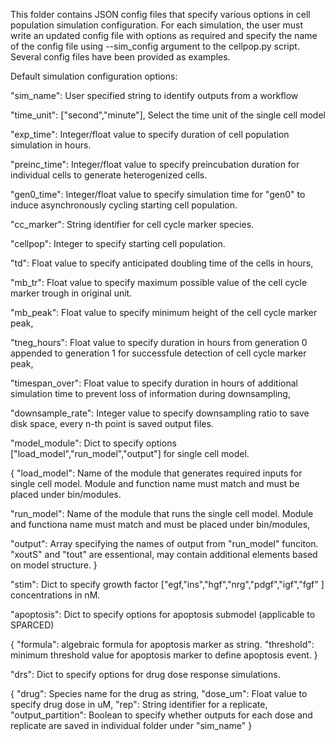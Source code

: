 This folder contains JSON config files that specify various options in cell population simulation configuration.
For each simulation, the user must write an updated config file with options as required and specify the name of the config file using --sim_config argument to the cellpop.py script.
Several config files have been provided as examples.

Default simulation configuration options:

"sim_name": User specified string to identify outputs from a workflow

"time_unit": ["second","minute"], Select the time unit of the single cell model

"exp_time": Integer/float value to specify duration of cell population simulation in hours.

"preinc_time": Integer/float value to specify preincubation duration for individual cells to generate heterogenized cells.

"gen0_time":  Integer/float value to specify simulation time for "gen0" to induce asynchronously cycling starting cell population.

"cc_marker": String identifier for cell cycle marker species.

"cellpop": Integer to specify starting cell population.

"td": Float value to specify anticipated doubling time of the cells in hours,

"mb_tr": Float value to specify maximum possible value of the cell cycle marker trough in original unit.

"mb_peak": Float value to specify minimum height of the cell cycle marker peak,
  
"tneg_hours": Float value to specify duration in hours from generation 0 appended to generation 1 for successfule detection of cell cycle marker peak,

"timespan_over": Float value to specify duration in hours of additional simulation time to prevent loss of information during downsampling,

"downsample_rate": Integer value to specify downsampling ratio to save disk space, every n-th point is saved output files.

"model_module": Dict to specify options ["load_model","run_model","output"] for single cell model.

{
"load_model": Name of the module that generates required inputs for single cell model. Module and function name must match and must be placed under bin/modules. 

"run_model": Name of the module that runs the single cell model. Module and functiona name must match and must be placed under bin/modules,

"output": Array specifying the names of output from "run_model" funciton. "xoutS" and "tout" are essentional, may contain additional elements based on model structure.
}

"stim": Dict to specify growth factor ["egf,"ins","hgf","nrg","pdgf","igf","fgf" ] concentrations in nM.

"apoptosis": Dict to specify options for apoptosis submodel (applicable to SPARCED)

{
      "formula": algebraic formula for apoptosis marker as string.
      "threshold": minimum threshold value for apoptosis marker to define apoptosis event.
}

"drs": Dict to specify options for drug dose response simulations.

{
      "drug": Species name for the drug as string,
      "dose_um": Float value to specify drug dose in uM,
      "rep": String identifier for a replicate,
      "output_partition": Boolean to specify whether outputs for each dose and replicate are saved in individual folder under "sim_name"
}




